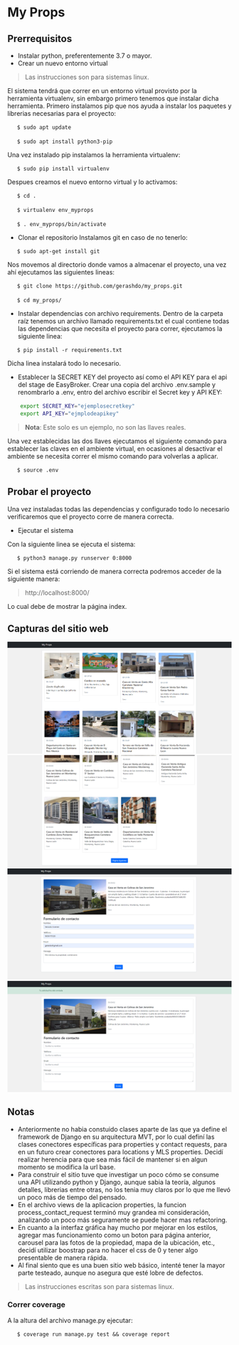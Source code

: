 # My Props

## Prerrequisitos
- Instalar python, preferentemente 3.7 o mayor.
- Crear un nuevo entorno virtual

> Las instrucciones son para sistemas linux.

El sistema tendrá que correr en un entorno virtual provisto por la herramienta virtualenv, sin embargo primero tenemos que instalar dicha herramienta.
Primero instalamos pip que nos ayuda a instalar los paquetes y librerias necesarias para el proyecto:
```shell
   $ sudo apt update

   $ sudo apt install python3-pip
   ```
Una vez instalado pip instalamos la herramienta virtualenv:
```shell
   $ sudo pip install virtualenv
   ```
Despues creamos el nuevo entorno virtual y lo activamos:
```shell
   $ cd .

   $ virtualenv env_myprops

   $ . env_myprops/bin/activate
   ```

- Clonar el repositorio
Instalamos git en caso de no tenerlo:
```shell
   $ sudo apt-get install git
   ```
Nos movemos al directorio donde vamos a almacenar el proyecto, una vez ahí ejecutamos las siguientes lineas:
```shell
   $ git clone https://github.com/gerashdo/my_props.git

   $ cd my_props/
   ```

- Instalar dependencias con archivo requirements.
Dentro de la carpeta raíz tenemos un archivo llamado requirements.txt el cual contiene todas las dependencias que necesita el proyecto para correr, ejecutamos la siguiente linea:
```shell
   $ pip install -r requirements.txt
   ```
Dicha linea instalará todo lo necesario.

- Establecer la SECRET KEY del proyecto así como el API KEY para el api del stage de EasyBroker.
Crear una copia del archivo .env.sample y renombrarlo a .env, entro del archivo escribir el Secret key y API KEY:
```sh
    export SECRET_KEY="ejemplosecretkey"
    export API_KEY="ejmplodeapikey"
```
> **Nota**: Este solo es un ejemplo, no son las llaves reales.

Una vez establecidas las dos llaves ejecutamos el siguiente comando para establecer las claves en el ambiente virtual, en ocasiones al desactivar el ambiente se necesita correr el mismo comando para volverlas a aplicar.

```shell
   $ source .env
```

## Probar el proyecto
Una vez instaladas todas las dependencias y configurado todo lo necesario verificaremos que el proyecto corre de manera correcta.

- Ejecutar el sistema

Con la siguiente linea se ejecuta el sistema:
```shell
   $ python3 manage.py runserver 0:8000 
```
Si el sistema está corriendo de manera correcta podremos acceder de la siguiente manera:
   > http://localhost:8000/

Lo cual debe de mostrar la página index.

## Capturas del sitio web

![Index](doc/screen_1.png)
![Index inferior](doc/screen_2.png)
![Propiedad y formulario](doc/screen_3.png)
![Request exitosa](doc/screen_4.png)


## Notas
- Anteriormente no habia constuido clases aparte de las que ya define el framework de Django en su arquitectura MVT, por lo cual definí las clases conectores específicas para properties y contact requests, para en un futuro crear conectores para locations y MLS properties. Decidí realizar herencia para que sea más fácil de mantener si en algun momento se modifica la url base.
- Para construir el sitio tuve que investigar un poco cómo se consume una API utilizando python y Django, aunque sabia la teoría, algunos detalles, librerias entre otras, no los tenia muy claros por lo que me llevó un poco más de tiempo del pensado.
- En el archivo views de la aplicacion properties, la funcion process_contact_request terminó muy grandea mi consideración, analizando un poco más seguramente se puede hacer mas refactoring.
- En cuanto a la interfaz gráfica hay mucho por mejorar en los estilos, agregar mas funcionamiento como un boton para página anterior, carousel para las fotos de la propiedad, mapa de la ubicación, etc., decidí utilizar boostrap para no hacer el css de 0 y tener algo presentable de manera rápida.
- Al final siento que es una buen sitio web básico, intenté tener la mayor parte testeado, aunque no asegura que esté lobre de defectos.
> Las instrucciones escritas son para sistemas linux.

### Correr coverage

A la altura del archivo manage.py ejecutar:
```shell
   $ coverage run manage.py test && coverage report 
```